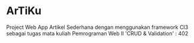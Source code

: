 # ArTiKu
Project Web App Artikel Sederhana dengan menggunakan framework CI3 sebagai tugas mata kuliah Pemrograman Web II 'CRUD & Validation' : 402
